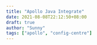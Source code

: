 ```yaml
---
title: "Apollo Java Integrate"
date: 2021-08-08T22:12:50+08:00
draft: true
author: "Sunny"
tags: ["apollo", "config-centre"]
---
```



